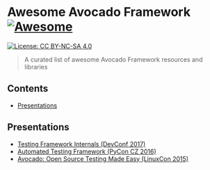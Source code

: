 # Awesome Avocado Framework [![Awesome](https://cdn.rawgit.com/sindresorhus/awesome/d7305f38d29fed78fa85652e3a63e154dd8e8829/media/badge.svg)](https://github.com/sindresorhus/awesome)

 [![License: CC BY-NC-SA 4.0](https://img.shields.io/badge/License-CC%20BY--NC--SA%204.0-lightgrey.svg)](http://creativecommons.org/licenses/by-nc-sa/4.0/)

> A curated list of awesome Avocado Framework resources and libraries

## Contents

- [Presentations](#presentations)

## Presentations

- [Testing Framework Internals (DevConf 2017)](https://www.youtube.com/watch?v=--fxmmJ5SBA&list=PLpLgrCSz067ao8NsOHdaYtq-06SmBMOBR)
- [Automated Testing Framework (PyCon CZ 2016)](https://www.youtube.com/watch?v=eTR-LvW80pM&list=PLpLgrCSz067ao8NsOHdaYtq-06SmBMOBR&index=2)
- [Avocado: Open Source Testing Made Easy (LinuxCon 2015)](https://www.youtube.com/watch?v=tdEg07BfdBw&index=3&list=PLpLgrCSz067ao8NsOHdaYtq-06SmBMOBR)
